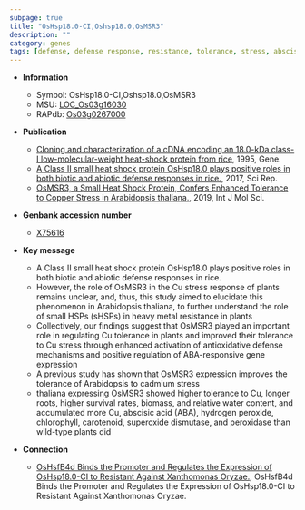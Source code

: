 ```yaml
---
subpage: true
title: "OsHsp18.0-CI,Oshsp18.0,OsMSR3"
description: ""
category: genes
tags: [defense, defense response, resistance, tolerance, stress, abscisic acid, cadmium, stress response]
---
```


* **Information**  
    + Symbol: OsHsp18.0-CI,Oshsp18.0,OsMSR3  
    + MSU: [LOC_Os03g16030](http://rice.plantbiology.msu.edu/cgi-bin/ORF_infopage.cgi?orf=LOC_Os03g16030)  
    + RAPdb: [Os03g0267000](http://rapdb.dna.affrc.go.jp/viewer/gbrowse_details/irgsp1?name=Os03g0267000)  

* **Publication**  
    + [Cloning and characterization of a cDNA encoding an 18.0-kDa class-I low-molecular-weight heat-shock protein from rice](http://www.ncbi.nlm.nih.gov/pubmed?term=Cloning+and+characterization+of+a+cDNA+encoding+an+18.0-kDa+class-I+low-molecular-weight+heat-shock+protein+from+rice%5BTitle%5D), 1995, Gene.
    + [A Class II small heat shock protein OsHsp18.0 plays positive roles in both biotic and abiotic defense responses in rice.](http://www.ncbi.nlm.nih.gov/pubmed?term=A+Class+II+small+heat+shock+protein+OsHsp18.0+plays+positive+roles+in+both+biotic+and+abiotic+defense+responses+in+rice.%5BTitle%5D), 2017, Sci Rep.
    + [OsMSR3, a Small Heat Shock Protein, Confers Enhanced Tolerance to Copper Stress in Arabidopsis thaliana.](http://www.ncbi.nlm.nih.gov/pubmed?term=OsMSR3,+a+Small+Heat+Shock+Protein,+Confers+Enhanced+Tolerance+to+Copper+Stress+in+Arabidopsis+thaliana.%5BTitle%5D), 2019, Int J Mol Sci.

* **Genbank accession number**  
    + [X75616](http://www.ncbi.nlm.nih.gov/nuccore/X75616)

* **Key message**  
    + A Class II small heat shock protein OsHsp18.0 plays positive roles in both biotic and abiotic defense responses in rice.
    + However, the role of OsMSR3 in the Cu stress response of plants remains unclear, and, thus, this study aimed to elucidate this phenomenon in Arabidopsis thaliana, to further understand the role of small HSPs (sHSPs) in heavy metal resistance in plants
    + Collectively, our findings suggest that OsMSR3 played an important role in regulating Cu tolerance in plants and improved their tolerance to Cu stress through enhanced activation of antioxidative defense mechanisms and positive regulation of ABA-responsive gene expression
    + A previous study has shown that OsMSR3 expression improves the tolerance of Arabidopsis to cadmium stress
    + thaliana expressing OsMSR3 showed higher tolerance to Cu, longer roots, higher survival rates, biomass, and relative water content, and accumulated more Cu, abscisic acid (ABA), hydrogen peroxide, chlorophyll, carotenoid, superoxide dismutase, and peroxidase than wild-type plants did

* **Connection**  
    + [OsHsfB4d Binds the Promoter and Regulates the Expression of OsHsp18.0-CI to Resistant Against Xanthomonas Oryzae.](http://www.ncbi.nlm.nih.gov/pubmed?term=OsHsfB4d+Binds+the+Promoter+and+Regulates+the+Expression+of+OsHsp18.0-CI+to+Resistant+Against+Xanthomonas+Oryzae.%5BTitle%5D), OsHsfB4d Binds the Promoter and Regulates the Expression of OsHsp18.0-CI to Resistant Against Xanthomonas Oryzae.



